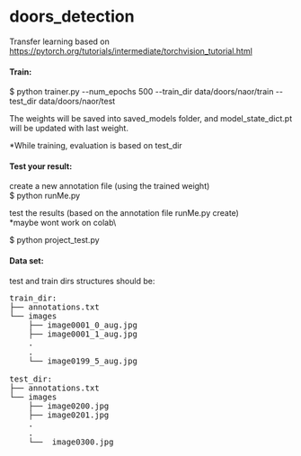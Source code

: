 # doors_detection

Transfer learning based on  https://pytorch.org/tutorials/intermediate/torchvision_tutorial.html


#### Train:
$ python trainer.py --num_epochs 500  --train_dir data/doors/naor/train --test_dir data/doors/naor/test

 
The weights will be saved into saved_models folder, and model_state_dict.pt will be updated with last weight.

*While training, evaluation is based on test_dir 

#### Test your result:
create a new annotation file (using the trained weight)\
$ python runMe.py

test the results (based on the annotation file runMe.py create)\
*maybe wont work on colab\

$ python project_test.py


#### Data set:
test and train dirs structures should be:
<pre>
train_dir:
├── annotations.txt
└── images
    ├── image0001_0_aug.jpg
    ├── image0001_1_aug.jpg
    .
    .
    └── image0199_5_aug.jpg
    
test_dir:
├── annotations.txt
└── images
    ├── image0200.jpg
    ├── image0201.jpg
    .
    .
    └──  image0300.jpg
 </pre>
